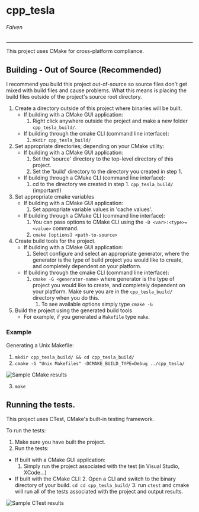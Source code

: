 cpp_tesla
====================

###### Falven
_________

This project uses CMake for cross-platform compliance.

## Building - Out of Source (Recommended)

I recommend you build this project out-of-source so source files don't get mixed with build files and cause problems.
What this means is placing the build files outside of the project's source root directory. 

1. Create a directory outside of this project where binaries will be built.
    * If building with a CMake GUI application:
        1. Right click anywhere outside the project and make a new folder `cpp_tesla_build/`.
    * If building through the cmake CLI (command line interface):
        1. `mkdir cpp_tesla_build/`
2. Set appropriate directories; depending on your CMake utility:
    * If building with a CMake GUI application:
        1. Set the 'source' directory to the top-level directory of this project.
        2. Set the 'build' directory to the directory you created in step 1.
    * If building through a CMake CLI (command line interface):
        1. cd to the directory we created in step 1. `cpp_tesla_build/` (important!)
3. Set appropriate cmake variables
    * If building with a CMake GUI application:
        1. Set appropriate variable values in 'cache values'.
    * If building through a CMake CLI (command line interface):
        1. You can pass options to CMake CLI using the `-D <var>:<type>=<value>` command.
        2. `cmake [options] <path-to-source>`
4. Create build tools for the project.
    * If building with a CMake GUI application:
        1.  Select configure and select an appropriate generator, where the generator is the type of build project you would like to create, and completely dependent on your platform.
    * If building through the cmake CLI (command line interface):
        1. `cmake -G <generator-name>` where generator is the type of project you would like to create, and completely dependent on your platform. Make sure you are in the `cpp_tesla_build/` directory when you do this.
            1. To see available options simply type `cmake -G`
5. Build the project using the generated build tools
    * For example, if you generated a `Makefile` type `make`.

### Example

Generating a Unix Makefile:

1. `mkdir cpp_tesla_build/ && cd cpp_tesla_build/`
2. `cmake -G "Unix Makefiles" -DCMAKE_BUILD_TYPE=Debug ../cpp_tesla/`

![Sample CMake results][cmake]

3. `make`

## Running the tests.

This project uses CTest, CMake's built-in testing framework.

To run the tests:
1. Make sure you have built the project.
2. Run the tests:
  * If built with a CMake GUI application:
     1. Simply run the project associated with the test (in Visual Studio, XCode...)
  * If built with the CMake CLI:
     2. Open a CLI and switch to the binary directory of your build. `cd cd cpp_tesla_build/`
     3. run `ctest` and cmake will run all of the tests associated with the project and output results.

![Sample CTest results][ctest]

[cmake]: https://github.com/Falven/cpp_tesla/raw/master/resources/cmake.png "CMake Sample Results"
[ctest]: https://github.com/Falven/cpp_tesla/raw/master/resources/ctest.png "CTest Sample Results"
